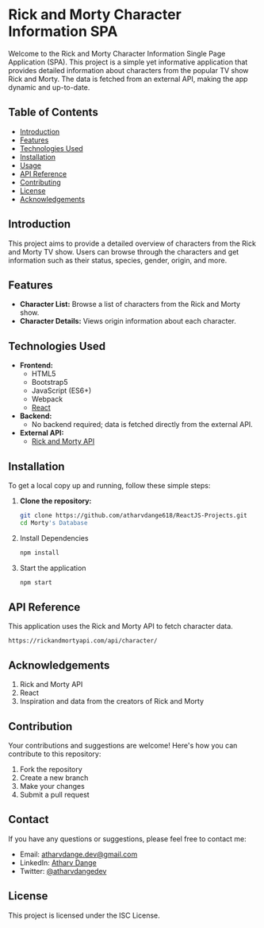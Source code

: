 # Rick and Morty Character Information SPA

Welcome to the Rick and Morty Character Information Single Page Application (SPA). This project is a simple yet informative application that provides detailed information about characters from the popular TV show Rick and Morty. The data is fetched from an external API, making the app dynamic and up-to-date.

## Table of Contents

- [Introduction](#introduction)
- [Features](#features)
- [Technologies Used](#technologies-used)
- [Installation](#installation)
- [Usage](#usage)
- [API Reference](#api-reference)
- [Contributing](#contributing)
- [License](#license)
- [Acknowledgements](#acknowledgements)

## Introduction

This project aims to provide a detailed overview of characters from the Rick and Morty TV show. Users can browse through the characters and get information such as their status, species, gender, origin, and more.

## Features

- **Character List:** Browse a list of characters from the Rick and Morty show.
- **Character Details:** Views origin information about each character.

## Technologies Used

- **Frontend:**
  - HTML5
  - Bootstrap5
  - JavaScript (ES6+)
  - Webpack
  - [React](https://reactjs.org/)
- **Backend:**
  - No backend required; data is fetched directly from the external API.
- **External API:**
  - [Rick and Morty API](https://rickandmortyapi.com/)

## Installation

To get a local copy up and running, follow these simple steps:

1. **Clone the repository:**
   ```bash
   git clone https://github.com/atharvdange618/ReactJS-Projects.git
   cd Morty's Database
   ```

2. Install Dependencies

    ```bash
    npm install
    ```

3. Start the application

    ```bash
    npm start
    ```

## API Reference
This application uses the Rick and Morty API to fetch character data. 

    
    https://rickandmortyapi.com/api/character/
    


## Acknowledgements

1) Rick and Morty API
2) React
3) Inspiration and data from the creators of Rick and Morty

## Contribution

Your contributions and suggestions are welcome! Here's how you can contribute to this repository:

1. Fork the repository
2. Create a new branch
3. Make your changes
4. Submit a pull request

## Contact

If you have any questions or suggestions, please feel free to contact me:

- Email: [atharvdange.dev@gmail.com](mailto:atharvdange.dev@gmail.com)
- LinkedIn: [Atharv Dange](www.linkedin.com/in/atharvdange)
- Twitter: [@atharvdangedev](https://twitter.com/atharvdangedev)

## License

This project is licensed under the ISC License.